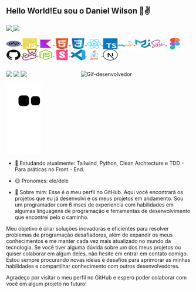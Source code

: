 ## Hello World!Eu sou o Daniel Wilson 👋✌

 <div>
  <a href="https://github.com/Daniel25778">
  <img height="180em" src="https://github-readme-stats.vercel.app/api?username=Daniel25778&show_icons=true&theme=dracula&include_all_commits=true&count_private=true"/>
  <img height="180em" src="https://github-readme-stats.vercel.app/api/top-langs/?username=Daniel25778&layout=compact&langs_count=7&theme=dracula"/>
</div>
<div style="display: inline_block"><br>
  <img align="center" alt="Icon-PHP" height="30" width="40" src="https://github.com/devicons/devicon/blob/master/icons/php/php-original.svg">
  <img align="center" alt="Icon-Js" height="30" width="40" src="https://raw.githubusercontent.com/devicons/devicon/master/icons/javascript/javascript-plain.svg">
  <img align="center" alt="Icon-Kotlin" height="30" width="40" src="https://github.com/devicons/devicon/blob/master/icons/kotlin/kotlin-original.svg">
 <img align="center" alt="Icon-HTML" height="30" width="40" src="https://github.com/devicons/devicon/blob/master/icons/html5/html5-original.svg">
 <img align="center" alt="Icon-CSS" height="30" width="40" src="https://github.com/devicons/devicon/blob/master/icons/css3/css3-original.svg">
 <img align="center" alt="Icon-CSS" height="30" width="40" src="https://github.com/devicons/devicon/blob/master/icons/react/react-original.svg">
 <img align="center" alt="Icon-CSS" height="30" width="40" src="https://github.com/devicons/devicon/blob/master/icons/typescript/typescript-original.svg">
 <img align="center" alt="Icon-CSS" height="30" width="40" src="https://github.com/devicons/devicon/blob/master/icons/mysql/mysql-original-wordmark.svg">
  <img align="center" alt="Icon-CSS" height="30" width="40" src="https://github.com/devicons/devicon/blob/master/icons/materialui/materialui-original.svg">
  <img align="center" alt="Icon-CSS" height="30" width="40" src="https://github.com/devicons/devicon/blob/master/icons/sass/sass-original.svg">
 
  <img align="center" alt="Icon-CSS" height="30" width="40" src="https://github.com/devicons/devicon/blob/master/icons/figma/figma-original.svg">
 
  <img align="center" alt="Icon-CSS" height="30" width="40" src="https://github.com/devicons/devicon/blob/master/icons/github/github-original.svg">
 
  <img align="center" alt="Icon-CSS" height="30" width="40" src="https://github.com/devicons/devicon/blob/master/icons/jest/jest-plain.svg">
 
 
  <img align="center" alt="Icon-CSS" height="30" width="40" src="https://github.com/devicons/devicon/blob/master/icons/nodejs/nodejs-original.svg">
 
  <img align="center" alt="Icon-CSS" height="30" width="40" src="https://github.com/devicons/devicon/blob/master/icons/storybook/storybook-original.svg">
 
 
  <img align="center" alt="Icon-CSS" height="30" width="40" src="https://github.com/devicons/devicon/blob/master/icons/vscode/vscode-original.svg">
 
 <img align="center" alt="Icon-CSS" height="30" width="40" src="https://github.com/devicons/devicon/blob/master/icons/java/java-original-wordmark.svg">
 <img align="center" alt="Icon-CSS" height="30" width="40" src="https://github.com/devicons/devicon/blob/master/icons/nextjs/nextjs-line.svg">
  
  
  ##
 
  <img align="right" margin-top="20px" alt="Gif-desenvolvedor" height="200" width="300" src="https://media3.giphy.com/media/Ah3zHH7hvsSB2/giphy.gif?cid=ecf05e47h36ellymcdyuys2bujsr4t6eoxbzshjmnuoeb77g&rid=giphy.gif&ct=g">
</div>
 
<div> 
  <a href = "mailto:danielcawil94@gmail.com"><img src="https://img.shields.io/badge/-Gmail-%23333?style=for-the-badge&logo=gmail&logoColor=white" target="_blank"></a>
  <a href="https://www.linkedin.com/in/daniel-wilson-alves-dos-santos-640a66211/" target="_blank"><img src="https://img.shields.io/badge/-LinkedIn-%230077B5?style=for-the-badge&logo=linkedin&logoColor=white" target="_blank"></a> 
   <a href="https://www.facebook.com/profile.php?id=100067625392849" target="_blank"><img src="https://img.shields.io/badge/Facebook-1877F2?style=for-the-badge&logo=facebook&logoColor=white" target="_blank"></a> 
 
  ![Snake animation](https://github.com/rafaballerini/rafaballerini/blob/output/github-contribution-grid-snake.svg)
 
</div>
  
  - 📄 Estudando atualmente: Tailwind, Python, Clean Archtecture e TDD - Para práticas no Front - End.
  
  - 😉 Pronomes: ele/dele
  
  - 👀 Sobre mim: Esse é o meu perfil no GitHub. Aqui você encontrará os projetos que eu já desenvolvi e os meus projetos em andamento. Sou um programador com 6 mses de experiencia com habilidades em algumas linguagens de programação e ferramentas de desenvolvimento que encontrei pelo o caminho.

Meu objetivo é criar soluções inovadoras e eficientes para resolver problemas de programação desafiadores, além de expandir os meus conhecimentos e me manter cada vez mais atualizado no mundo da tecnologia. Se você tiver alguma dúvida sobre um dos meus projetos ou quiser colaborar em algum deles, não hesite em entrar em contato comigo. Estou sempre procurando novas ideias e desafios para aprimorar as minhas habilidades e compartilhar conhecimento com outros desenvolvedores.

Agradeço por visitar o meu perfil no GitHub e espero poder colaborar com você em algum projeto no futuro!

